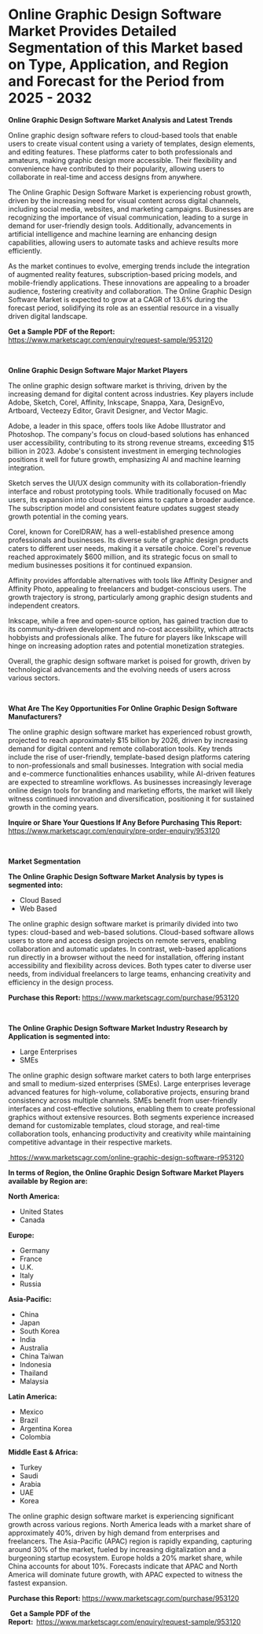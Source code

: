 <p><h1>Online Graphic Design Software Market Provides Detailed Segmentation of this Market based on Type, Application, and Region and Forecast for the Period from 2025 - 2032</h1></p><p><strong>Online Graphic Design Software Market Analysis and Latest Trends</strong></p>
<p><p>Online graphic design software refers to cloud-based tools that enable users to create visual content using a variety of templates, design elements, and editing features. These platforms cater to both professionals and amateurs, making graphic design more accessible. Their flexibility and convenience have contributed to their popularity, allowing users to collaborate in real-time and access designs from anywhere.</p><p>The Online Graphic Design Software Market is experiencing robust growth, driven by the increasing need for visual content across digital channels, including social media, websites, and marketing campaigns. Businesses are recognizing the importance of visual communication, leading to a surge in demand for user-friendly design tools. Additionally, advancements in artificial intelligence and machine learning are enhancing design capabilities, allowing users to automate tasks and achieve results more efficiently.</p><p>As the market continues to evolve, emerging trends include the integration of augmented reality features, subscription-based pricing models, and mobile-friendly applications. These innovations are appealing to a broader audience, fostering creativity and collaboration. The Online Graphic Design Software Market is expected to grow at a CAGR of 13.6% during the forecast period, solidifying its role as an essential resource in a visually driven digital landscape.</p></p>
<p><strong>Get a Sample PDF of the Report:&nbsp;</strong> <a href="https://www.marketscagr.com/enquiry/request-sample/953120?utm_campaign=3047&utm_medium=2&utm_source=Github&utm_content=ia&utm_term=17042025&utm_id=online-graphic-design-software">https://www.marketscagr.com/enquiry/request-sample/953120</a></p>
<p>&nbsp;</p>
<p><strong>Online Graphic Design Software Major Market Players</strong></p>
<p><p>The online graphic design software market is thriving, driven by the increasing demand for digital content across industries. Key players include Adobe, Sketch, Corel, Affinity, Inkscape, Snappa, Xara, DesignEvo, Artboard, Vecteezy Editor, Gravit Designer, and Vector Magic.</p><p>Adobe, a leader in this space, offers tools like Adobe Illustrator and Photoshop. The company's focus on cloud-based solutions has enhanced user accessibility, contributing to its strong revenue streams, exceeding $15 billion in 2023. Adobe's consistent investment in emerging technologies positions it well for future growth, emphasizing AI and machine learning integration.</p><p>Sketch serves the UI/UX design community with its collaboration-friendly interface and robust prototyping tools. While traditionally focused on Mac users, its expansion into cloud services aims to capture a broader audience. The subscription model and consistent feature updates suggest steady growth potential in the coming years.</p><p>Corel, known for CorelDRAW, has a well-established presence among professionals and businesses. Its diverse suite of graphic design products caters to different user needs, making it a versatile choice. Corel's revenue reached approximately $600 million, and its strategic focus on small to medium businesses positions it for continued expansion.</p><p>Affinity provides affordable alternatives with tools like Affinity Designer and Affinity Photo, appealing to freelancers and budget-conscious users. The growth trajectory is strong, particularly among graphic design students and independent creators.</p><p>Inkscape, while a free and open-source option, has gained traction due to its community-driven development and no-cost accessibility, which attracts hobbyists and professionals alike. The future for players like Inkscape will hinge on increasing adoption rates and potential monetization strategies.</p><p>Overall, the graphic design software market is poised for growth, driven by technological advancements and the evolving needs of users across various sectors.</p></p>
<p>&nbsp;</p>
<p><strong>What Are The Key Opportunities For Online Graphic Design Software Manufacturers?</strong></p>
<p><p>The online graphic design software market has experienced robust growth, projected to reach approximately $15 billion by 2026, driven by increasing demand for digital content and remote collaboration tools. Key trends include the rise of user-friendly, template-based design platforms catering to non-professionals and small businesses. Integration with social media and e-commerce functionalities enhances usability, while AI-driven features are expected to streamline workflows. As businesses increasingly leverage online design tools for branding and marketing efforts, the market will likely witness continued innovation and diversification, positioning it for sustained growth in the coming years.</p></p>
<p><strong>Inquire or Share Your Questions If Any Before Purchasing This Report:</strong> <a href="https://www.marketscagr.com/enquiry/pre-order-enquiry/953120?utm_campaign=3047&utm_medium=2&utm_source=Github&utm_content=ia&utm_term=17042025&utm_id=online-graphic-design-software">https://www.marketscagr.com/enquiry/pre-order-enquiry/953120</a></p>
<p>&nbsp;</p>
<p><strong>Market Segmentation</strong></p>
<p><strong>The Online Graphic Design Software Market Analysis by types is segmented into:</strong></p>
<p><ul><li>Cloud Based</li><li>Web Based</li></ul></p>
<p><p>The online graphic design software market is primarily divided into two types: cloud-based and web-based solutions. Cloud-based software allows users to store and access design projects on remote servers, enabling collaboration and automatic updates. In contrast, web-based applications run directly in a browser without the need for installation, offering instant accessibility and flexibility across devices. Both types cater to diverse user needs, from individual freelancers to large teams, enhancing creativity and efficiency in the design process.</p></p>
<p><strong>Purchase this Report:&nbsp;</strong><a href="https://www.marketscagr.com/purchase/953120?utm_campaign=3047&utm_medium=2&utm_source=Github&utm_content=ia&utm_term=17042025&utm_id=online-graphic-design-software">https://www.marketscagr.com/purchase/953120</a></p>
<p>&nbsp;</p>
<p><strong>The Online Graphic Design Software Market Industry Research by Application is segmented into:</strong></p>
<p><ul><li>Large Enterprises</li><li>SMEs</li></ul></p>
<p><p>The online graphic design software market caters to both large enterprises and small to medium-sized enterprises (SMEs). Large enterprises leverage advanced features for high-volume, collaborative projects, ensuring brand consistency across multiple channels. SMEs benefit from user-friendly interfaces and cost-effective solutions, enabling them to create professional graphics without extensive resources. Both segments experience increased demand for customizable templates, cloud storage, and real-time collaboration tools, enhancing productivity and creativity while maintaining competitive advantage in their respective markets.</p></p>
<p><a href="https://www.marketscagr.com/online-graphic-design-software-r953120?utm_campaign=3047&utm_medium=2&utm_source=Github&utm_content=ia&utm_term=17042025&utm_id=online-graphic-design-software">&nbsp;https://www.marketscagr.com/online-graphic-design-software-r953120</a></p>
<p><strong>In terms of Region, the Online Graphic Design Software Market Players available by Region are:</strong></p>
<p>
    <p> <strong> North America: </strong>
        <ul>
            <li>United States</li>
            <li>Canada</li>
        </ul>
        </p> 
    <p> <strong> Europe: </strong>
        <ul>
            <li>Germany</li>
            <li>France</li>
            <li>U.K.</li>
            <li>Italy</li>
            <li>Russia</li>
        </ul>
        </p> 
    <p> <strong> Asia-Pacific: </strong>
        <ul>
            <li>China</li>
            <li>Japan</li>
            <li>South Korea</li>
            <li>India</li>
            <li>Australia</li>
            <li>China Taiwan</li>
            <li>Indonesia</li>
            <li>Thailand</li>
            <li>Malaysia</li>
        </ul>
        </p> 
    <p> <strong> Latin America: </strong>
        <ul>
            <li>Mexico</li>
            <li>Brazil</li>
            <li>Argentina Korea</li>
            <li>Colombia</li>
        </ul>
        </p> 
    <p> <strong> Middle East & Africa: </strong>
        <ul>
            <li>Turkey</li>
            <li>Saudi</li>
            <li>Arabia</li>
            <li>UAE</li>
            <li>Korea</li>
        </ul>
    </p>
    </p>
<p><p>The online graphic design software market is experiencing significant growth across various regions. North America leads with a market share of approximately 40%, driven by high demand from enterprises and freelancers. The Asia-Pacific (APAC) region is rapidly expanding, capturing around 30% of the market, fueled by increasing digitalization and a burgeoning startup ecosystem. Europe holds a 20% market share, while China accounts for about 10%. Forecasts indicate that APAC and North America will dominate future growth, with APAC expected to witness the fastest expansion.</p></p>
<p><strong>Purchase this Report: </strong><a href="https://www.marketscagr.com/purchase/953120?utm_campaign=3047&utm_medium=2&utm_source=Github&utm_content=ia&utm_term=17042025&utm_id=online-graphic-design-software">https://www.marketscagr.com/purchase/953120</a></p>
<p>&nbsp;<strong>Get a Sample PDF of the Report:&nbsp;&nbsp;</strong><a href="https://www.marketscagr.com/enquiry/request-sample/953120?utm_campaign=3047&utm_medium=2&utm_source=Github&utm_content=ia&utm_term=17042025&utm_id=online-graphic-design-software">https://www.marketscagr.com/enquiry/request-sample/953120</a></p>
<p><strong></strong></p>
<p><p></p><p></p><p></p></p>